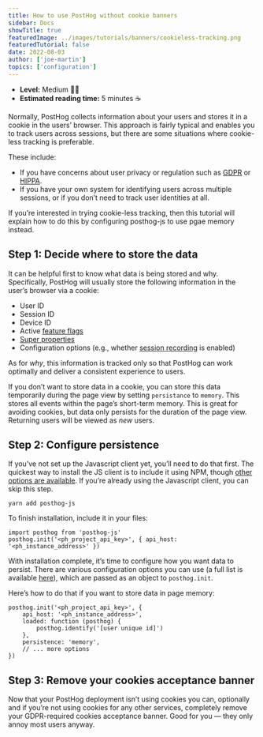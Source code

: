 ```yaml
---
title: How to use PostHog without cookie banners
sidebar: Docs
showTitle: true
featuredImage: ../images/tutorials/banners/cookieless-tracking.png
featuredTutorial: false
date: 2022-08-03
author: ['joe-martin']
topics: ['configuration']
---
```


- **Level:** Medium 🦔🦔
- **Estimated reading time:** 5 minutes ☕️

Normally, PostHog collects information about your users and stores it in a cookie in the users’ browser. This approach is fairly typical and enables you to track users across sessions, but there are some situations where cookie-less tracking is preferable. 

These include:

- If you have concerns about user privacy or regulation such as [GDPR](/docs/integrate/gdpr) or [HIPPA](/docs/privacy/hipaa-compliance).
- If you have your own system for identifying users across multiple sessions, or if you don’t need to track user identities at all.

If you’re interested in trying cookie-less tracking, then this tutorial will explain how to do this by configuring posthog-js to use pgae memory instead.

<GDPRForm />

## Step 1: Decide where to store the data

It can be helpful first to know what data is being stored and why. Specifically, PostHog will usually store the following information in the user’s browser via a cookie:

- User ID
- Session ID
- Device ID 
- Active [feature flags](/docs/user-guides/feature-flags)
- [Super properties](/docs/integrate/client/js#super-properties)
- Configuration options (e.g., whether [session recording](/docs/user-guides/recordings) is enabled)

As for _why_, this information is tracked only so that PostHog can work optimally and deliver a consistent experience to users.

If you don’t want to store data in a cookie, you can store this data temporarily during the page view by setting `persistance` to `memory`. This stores all events within the page’s short-term memory. This is great for avoiding cookies, but data only persists for the duration of the page view. Returning users will be viewed as _new_ users. 

## Step 2: Configure persistence

If you’ve not set up the Javascript client yet, you’ll need to do that first. The quickest way to install the JS client is to include it using NPM, though [other options are available](/docs/integrate/client/js#installation). If you’re already using the Javascript client, you can skip this step. 

```
yarn add posthog-js
```

To finish installation, include it in your files:

```
import posthog from 'posthog-js'
posthog.init('<ph_project_api_key>', { api_host: '<ph_instance_address>' })
```

With installation complete, it’s time to configure how you want data to persist. There are various configuration options you can use (a full list is available [here](https://github.com/PostHog/posthog-js/blob/96fa9339b9c553a1c69ec5db9d282f31a65a1c25/src/posthog-core.js#L933)), which are passed as an object to `posthog.init`.

Here’s how to do that if you want to store data in page memory:

```
posthog.init('<ph_project_api_key>', {
    api_host: '<ph_instance_address>',
    loaded: function (posthog) {
        posthog.identify('[user unique id]')
    },
    persistence: 'memory',
    // ... more options
})
```

## Step 3: Remove your cookies acceptance banner

Now that your PostHog deployment isn’t using cookies you can, optionally and if you’re not using cookies for any other services, completely remove your GDPR-required cookies acceptance banner. Good for you — they only annoy most users anyway. 


